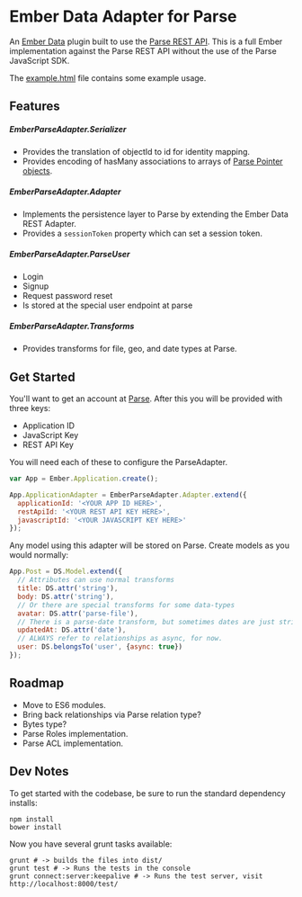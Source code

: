 Ember Data Adapter for Parse
===================

An [Ember Data](https://github.com/emberjs/data) plugin built to use
the [Parse REST API](https://parse.com/docs/rest). This is a full Ember
implementation against the Parse REST API without the use of the Parse
JavaScript SDK.

The [example.html](example.html) file contains some example usage.

Features
--------

##### EmberParseAdapter.Serializer

  * Provides the translation of objectId to id for identity mapping.
  * Provides encoding of hasMany associations to arrays of [Parse Pointer objects](https://parse.com/docs/rest#objects-types).

##### EmberParseAdapter.Adapter

  * Implements the persistence layer to Parse by extending the Ember Data REST Adapter.
  * Provides a `sessionToken` property which can set a session token.

##### EmberParseAdapter.ParseUser

  * Login
  * Signup
  * Request password reset
  * Is stored at the special user endpoint at parse

##### EmberParseAdapter.Transforms

  * Provides transforms for file, geo, and date types at Parse.

Get Started
-----------

You'll want to get an account at [Parse](https://parse.com). After this you will
be provided with three keys:

* Application ID
* JavaScript Key
* REST API Key

You will need each of these to configure the ParseAdapter.

```javascript
var App = Ember.Application.create();

App.ApplicationAdapter = EmberParseAdapter.Adapter.extend({
  applicationId: '<YOUR APP ID HERE>',
  restApiId: '<YOUR REST API KEY HERE>',
  javascriptId: '<YOUR JAVASCRIPT KEY HERE>'
});
```

Any model using this adapter will be stored on Parse. Create models
as you would normally:

```javascript
App.Post = DS.Model.extend({
  // Attributes can use normal transforms
  title: DS.attr('string'),
  body: DS.attr('string'),
  // Or there are special transforms for some data-types
  avatar: DS.attr('parse-file'),
  // There is a parse-date transform, but sometimes dates are just strings
  updatedAt: DS.attr('date'),
  // ALWAYS refer to relationships as async, for now.
  user: DS.belongsTo('user', {async: true})
});
```

Roadmap
-------

* Move to ES6 modules.
* Bring back relationships via Parse relation type?
* Bytes type?
* Parse Roles implementation.
* Parse ACL implementation.

Dev Notes
---------

To get started with the codebase, be sure to run the standard dependency installs:

```
npm install
bower install
```

Now you have several grunt tasks available:

```
grunt # -> builds the files into dist/
grunt test # -> Runs the tests in the console
grunt connect:server:keepalive # -> Runs the test server, visit http://localhost:8000/test/
```
